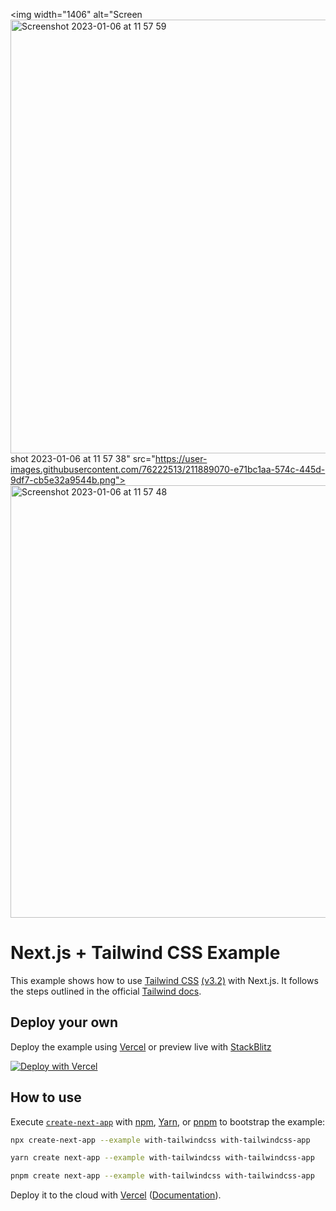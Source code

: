 
<img width="1406" alt="Screen<img width="694" alt="Screenshot 2023-01-06 at 11 57 59" src="https://user-images.githubusercontent.com/76222513/211889088-d9d72fae-8662-450d-87ac-5fd786e449ae.png">
shot 2023-01-06 at 11 57 38" src="https://user-images.githubusercontent.com/76222513/211889070-e71bc1aa-574c-445d-9df7-cb5e32a9544b.png">
<img width="692" alt="Screenshot 2023-01-06 at 11 57 48" src="https://user-images.githubusercontent.com/76222513/211889079-d403443b-3783-4edc-ba9b-6b619ee196e8.png">




# Next.js + Tailwind CSS Example

This example shows how to use [Tailwind CSS](https://tailwindcss.com/) [(v3.2)](https://tailwindcss.com/blog/tailwindcss-v3-2) with Next.js. It follows the steps outlined in the official [Tailwind docs](https://tailwindcss.com/docs/guides/nextjs).

## Deploy your own

Deploy the example using [Vercel](https://vercel.com?utm_source=github&utm_medium=readme&utm_campaign=next-example) or preview live with [StackBlitz](https://stackblitz.com/github/vercel/next.js/tree/canary/examples/with-tailwindcss)

[![Deploy with Vercel](https://vercel.com/button)](https://vercel.com/new/git/external?repository-url=https://github.com/vercel/next.js/tree/canary/examples/with-tailwindcss&project-name=with-tailwindcss&repository-name=with-tailwindcss)

## How to use

Execute [`create-next-app`](https://github.com/vercel/next.js/tree/canary/packages/create-next-app) with [npm](https://docs.npmjs.com/cli/init), [Yarn](https://yarnpkg.com/lang/en/docs/cli/create/), or [pnpm](https://pnpm.io) to bootstrap the example:

```bash
npx create-next-app --example with-tailwindcss with-tailwindcss-app
```

```bash
yarn create next-app --example with-tailwindcss with-tailwindcss-app
```

```bash
pnpm create next-app --example with-tailwindcss with-tailwindcss-app
```

Deploy it to the cloud with [Vercel](https://vercel.com/new?utm_source=github&utm_medium=readme&utm_campaign=next-example) ([Documentation](https://nextjs.org/docs/deployment)).
